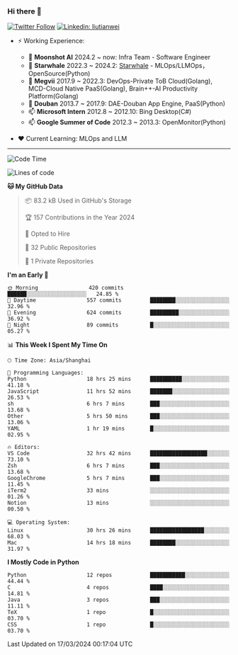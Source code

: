 ### Hi there 👋

[![Twitter Follow](https://img.shields.io/twitter/follow/tianweidut?style=social)](https://twitter.com/tianweidut)
[![Linkedin: liutianwei](https://img.shields.io/badge/-liutianwei-blue?style=flat-square&logo=Linkedin&logoColor=white&link=https://www.linkedin.com/in/liutianwei/)](https://www.linkedin.com/in/liutianwei/)

- ⚡ Working Experience:
  - 🔭 **Moonshot AI**  2024.2 ~ now: Infra Team - Software Engineer
  - 🌱 **Starwhale** 2022.3 ~ 2024.2: [Starwhale](https://github.com/star-whale/starwhale) - MLOps/LLMOps，OpenSource(Python)
  - 🌱 **Megvii** 2017.9 ~ 2022.3: DevOps-Private ToB Cloud(Golang), MCD-Cloud Native PaaS(Golang), Brain++-AI Productivity Platform(Golang)
  - 🌱 **Douban** 2013.7 ~ 2017.9: DAE-Douban App Engine, PaaS(Python)
  - 📫 **Microsoft Intern** 2012.8 ~ 2012.10: Bing Desktop(C#)
  - 📫 **Google Summer of Code** 2012.3 ~ 2013.3: OpenMonitor(Python)

- ❤️ Current Learning: MLOps and LLM

---
<!--START_SECTION:waka-->
![Code Time](http://img.shields.io/badge/Code%20Time-4%2C986%20hrs%2016%20mins-blue)

![Lines of code](https://img.shields.io/badge/From%20Hello%20World%20I%27ve%20Written-1.3%20million%20lines%20of%20code-blue)

**🐱 My GitHub Data** 

> 📦 83.2 kB Used in GitHub's Storage 
 > 
> 🏆 157 Contributions in the Year 2024
 > 
> 💼 Opted to Hire
 > 
> 📜 32 Public Repositories 
 > 
> 🔑 1 Private Repositories 
 > 
**I'm an Early 🐤** 

```text
🌞 Morning                420 commits         ██████░░░░░░░░░░░░░░░░░░░   24.85 % 
🌆 Daytime                557 commits         ████████░░░░░░░░░░░░░░░░░   32.96 % 
🌃 Evening                624 commits         █████████░░░░░░░░░░░░░░░░   36.92 % 
🌙 Night                  89 commits          █░░░░░░░░░░░░░░░░░░░░░░░░   05.27 % 
```


📊 **This Week I Spent My Time On** 

```text
🕑︎ Time Zone: Asia/Shanghai

💬 Programming Languages: 
Python                   18 hrs 25 mins      ██████████░░░░░░░░░░░░░░░   41.18 % 
JavaScript               11 hrs 52 mins      ███████░░░░░░░░░░░░░░░░░░   26.53 % 
sh                       6 hrs 7 mins        ███░░░░░░░░░░░░░░░░░░░░░░   13.68 % 
Other                    5 hrs 50 mins       ███░░░░░░░░░░░░░░░░░░░░░░   13.06 % 
YAML                     1 hr 19 mins        █░░░░░░░░░░░░░░░░░░░░░░░░   02.95 % 

🔥 Editors: 
VS Code                  32 hrs 42 mins      ██████████████████░░░░░░░   73.10 % 
Zsh                      6 hrs 7 mins        ███░░░░░░░░░░░░░░░░░░░░░░   13.68 % 
GoogleChrome             5 hrs 7 mins        ███░░░░░░░░░░░░░░░░░░░░░░   11.45 % 
iTerm2                   33 mins             ░░░░░░░░░░░░░░░░░░░░░░░░░   01.26 % 
Notion                   13 mins             ░░░░░░░░░░░░░░░░░░░░░░░░░   00.50 % 

💻 Operating System: 
Linux                    30 hrs 26 mins      █████████████████░░░░░░░░   68.03 % 
Mac                      14 hrs 18 mins      ████████░░░░░░░░░░░░░░░░░   31.97 % 
```

**I Mostly Code in Python** 

```text
Python                   12 repos            ███████████░░░░░░░░░░░░░░   44.44 % 
C                        4 repos             ████░░░░░░░░░░░░░░░░░░░░░   14.81 % 
Java                     3 repos             ███░░░░░░░░░░░░░░░░░░░░░░   11.11 % 
TeX                      1 repo              █░░░░░░░░░░░░░░░░░░░░░░░░   03.70 % 
CSS                      1 repo              █░░░░░░░░░░░░░░░░░░░░░░░░   03.70 % 
```




 Last Updated on 17/03/2024 00:17:04 UTC
<!--END_SECTION:waka-->
